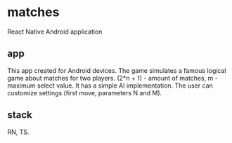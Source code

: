 # matches
React Native Android application

## app
This app created for Android devices.
The game simulates a famous logical game about matches for two players.
(2*n + 1) - amount of matches, m - maximum select value.
It has a simple AI implementation. The user can customize settings (first move, parameters N and M).

## stack
RN, TS.
